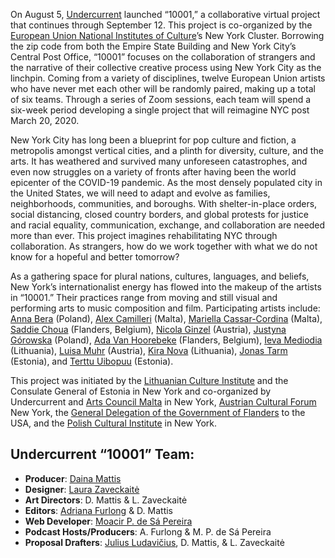 On August 5, [Undercurrent](https://undercurrent.nyc) launched “10001,” a
collaborative virtual project that continues through September 12. This
project is co-organized by the [European Union National Institutes of
Culture](https://eunicglobal.eu/)’s New York Cluster. Borrowing the zip code
from both the Empire State Building and New York City’s Central Post Office,
“10001” focuses on the collaboration of strangers and the narrative of their
collective creative process using New York City as the linchpin. Coming from a
variety of disciplines, twelve European Union artists who have never met each
other will be randomly paired, making up a total of six teams. Through a
series of Zoom sessions, each team will spend a six-week period developing a
single project that will reimagine NYC post March 20, 2020. 
 
New York City has long been a blueprint for pop culture and fiction, a
metropolis amongst vertical cities, and a plinth for diversity, culture, and
the arts. It has weathered and survived many unforeseen catastrophes, and even
now struggles on a variety of fronts after having been the world epicenter of
the COVID-19 pandemic. As the most densely populated city in the United
States, we will need to adapt and evolve as families, neighborhoods,
communities, and boroughs. With shelter-in-place orders, social distancing,
closed country borders, and global protests for justice and racial equality,
communication, exchange, and collaboration are needed more than ever. This
project imagines rehabilitating NYC through collaboration. As strangers, how
do we work together with what we do not know for a hopeful and better
tomorrow?  

As a gathering space for plural nations, cultures, languages, and beliefs, New
York’s internationalist energy has flowed into the makeup of the artists in
“10001.” Their practices range from moving and still visual and performing
arts to music composition and film. Participating artists include: [Anna
Bera](https://www.thewholeelements.com) (Poland), [Alex
Camilleri](http://www.alex-camilleri.com/index) (Malta), [Mariella Cassar-Cordina](http://MariellaCassarCordina.com)
(Malta), [Saddie Choua](http://kooshkresidency.com/resident/saddie-choua/)
(Flanders, Belgium), [Nicola Ginzel](https://www.nicolaginzel.com) (Austria),
[Justyna Górowska](http://justynagorowska.com) (Poland), [Ada Van
Hoorebeke](http://adavanhoorebeke.blogspot.com) (Flanders, Belgium), [Ieva
Mediodia](http://www.ievamediodia.com) (Lithuania), [Luisa
Muhr](https://www.luisamuhr.com) (Austria), [Kira
Nova](https://joanlosangeles.org/performance-ana-prvacki-ieva-miseviciute/)
(Lithuania), [Jonas Tarm](http://jonastarm.com) (Estonia), and [Terttu
Uibopuu](http://www.terttuphoto.com) (Estonia).  

This project was initiated by the [Lithuanian Culture
Institute](https://ny.mfa.lt/niujorkas/en/) and the Consulate General of
Estonia in New York and co-organized by Undercurrent and [Arts Council
Malta](https://www.artscouncilmalta.org/pages/the-council/our-strategy/internationalisation/arts-council-malta-in-new-york/)
in New York, [Austrian Cultural Forum](https://www.acfny.org) New York, the
[General Delegation of the Government of
Flanders](https://flandersintheusa.org) to the USA, and the [Polish Cultural
Institute](https://instytutpolski.pl/newyork/) in New York.

## Undercurrent “10001” Team:

* **Producer**: [Daina Mattis](https://dainamattis.com)
* **Designer**: [Laura Zaveckaitė](http://instagram.com/laura.zaveckaite)
* **Art Directors**: D. Mattis & L. Zaveckaitė
* **Editors**: [Adriana Furlong](http://adrianafurlong.com) & D. Mattis
* **Web Developer**: [Moacir P. de Sá Pereira](https://moacir.com)
* **Podcast Hosts/Producers**: A. Furlong & M. P. de Sá Pereira
* **Proposal Drafters**: [Julius
  Ludavičius](http://juliusl.com), D. Mattis, & L. Zaveckaitė
